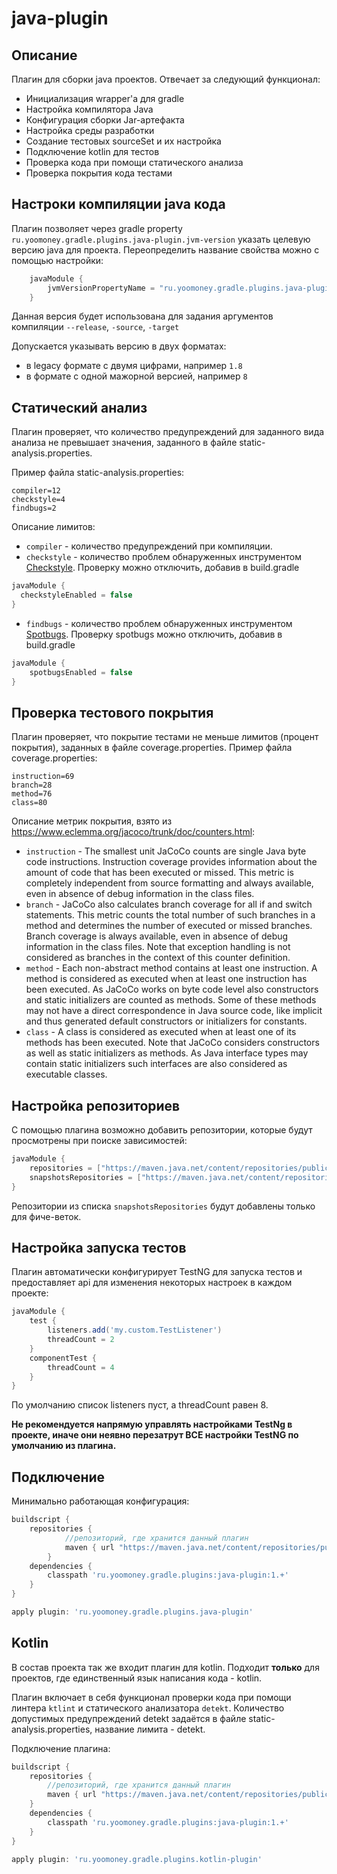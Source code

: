 # java-plugin

## Описание

Плагин для сборки java проектов. Отвечает за следующий функционал:

- Инициализация wrapper'а для gradle
- Настройка компилятора Java
- Конфигурация сборки Jar-артефакта
- Настройка среды разработки
- Создание тестовых sourceSet и их настройка
- Подключение kotlin для тестов
- Проверка кода при помощи статического анализа
- Проверка покрытия кода тестами

## Настроки компиляции java кода

Плагин позволяет через gradle property `ru.yoomoney.gradle.plugins.java-plugin.jvm-version` указать целевую версию java для проекта. 
Переопределить название свойства можно с помощью настройки: 
```groovy
    javaModule {
        jvmVersionPropertyName = "ru.yoomoney.gradle.plugins.java-plugin.jvm-version" //значение по умолчанию
    }
```
Данная версия будет использована для задания аргументов компиляции `--release`, `-source`, `-target`

Допускается указывать версию в двух форматах:
 - в legacy формате с двумя цифрами, например `1.8` 
 - в формате с одной мажорной версией, например `8`

## Статический анализ

Плагин проверяет, что количество предупреждений для заданного вида анализа не превышает значения,
заданного в файле static-analysis.properties.

Пример файла static-analysis.properties:

```properties
compiler=12
checkstyle=4
findbugs=2
```

Описание лимитов:

- `compiler` - количество предупреждений при компиляции. 
- `checkstyle` - количество проблем обнаруженных инструментом [Сheckstyle](https://github.com/checkstyle/checkstyle).
  Проверку можно отключить, добавив в build.gradle
```groovy
javaModule {
  checkstyleEnabled = false
}
```
- `findbugs` - количество проблем обнаруженных инструментом [Spotbugs](https://github.com/spotbugs/spotbugs).
  Проверку spotbugs можно отключить, добавив в build.gradle
```groovy
javaModule {
    spotbugsEnabled = false
}
```
## Проверка тестового покрытия

Плагин проверяет, что покрытие тестами не меньше лимитов (процент покрытия), заданных в файле coverage.properties.
Пример файла coverage.properties:

```properties
instruction=69
branch=28
method=76
class=80
```
Описание метрик покрытия, взято из https://www.eclemma.org/jacoco/trunk/doc/counters.html: 
* `instruction` - The smallest unit JaCoCo counts are single Java byte code instructions. Instruction coverage provides information about the amount of code that has been executed or missed. This metric is completely independent from source formatting and always available, even in absence of debug information in the class files.
* `branch` - JaCoCo also calculates branch coverage for all if and switch statements. This metric counts the total number of such branches in a method and determines the number of executed or missed branches. Branch coverage is always available, even in absence of debug information in the class files. Note that exception handling is not considered as branches in the context of this counter definition.
* `method` - Each non-abstract method contains at least one instruction. A method is considered as executed when at least one instruction has been executed. As JaCoCo works on byte code level also constructors and static initializers are counted as methods. Some of these methods may not have a direct correspondence in Java source code, like implicit and thus generated default constructors or initializers for constants.
* `class` - A class is considered as executed when at least one of its methods has been executed. Note that JaCoCo considers constructors as well as static initializers as methods. As Java interface types may contain static initializers such interfaces are also considered as executable classes.

## Настройка репозиториев

С помощью плагина возможно добавить репозитории, которые будут просмотрены при поиске зависимостей:
```groovy
javaModule {
    repositories = ["https://maven.java.net/content/repositories/public/"]
    snapshotsRepositories = ["https://maven.java.net/content/repositories/snapshots/"]
}
```
Репозитории из списка `snapshotsRepositories` будут добавлены только для фиче-веток.

## Настройка запуска тестов

Плагин автоматически конфигурирует TestNG для запуска тестов и предоставляет api для изменения некоторых настроек в каждом проекте:
```groovy
javaModule {
    test {
        listeners.add('my.custom.TestListener')
        threadCount = 2
    }
    componentTest {
        threadCount = 4
    }   
}
```

По умолчанию список listeners пуст, а threadCount равен 8.

**Не рекомендуется напрямую управлять настройками TestNg в проекте, иначе они неявно перезатрут ВСЕ настройки TestNG по умолчанию из плагина.**

## Подключение

Минимально работающая конфигурация:
```groovy
buildscript {
    repositories {
            //репозиторий, где хранится данный плагин
            maven { url "https://maven.java.net/content/repositories/public/" }
        }
    dependencies {
        classpath 'ru.yoomoney.gradle.plugins:java-plugin:1.+'
    }
}

apply plugin: 'ru.yoomoney.gradle.plugins.java-plugin'

```

## Kotlin

В состав проекта так же входит плагин для kotlin. 
Подходит **только** для проектов, где единственный язык написания кода - kotlin.

Плагин включает в себя функционал проверки кода при помощи линтера `ktlint` и статического анализатора `detekt`.
Количество допустимых предупреждений detekt задаётся в файле static-analysis.properties, название лимита - detekt.

Подключение плагина:
```groovy
buildscript {
    repositories {
        //репозиторий, где хранится данный плагин
        maven { url "https://maven.java.net/content/repositories/public/" }
    }
    dependencies {
        classpath 'ru.yoomoney.gradle.plugins:java-plugin:1.+'
    }
}

apply plugin: 'ru.yoomoney.gradle.plugins.kotlin-plugin'
```
